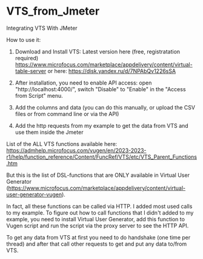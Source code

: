 # VTS_from_Jmeter
Integrating VTS With JMeter

How to use it:
1) Download and Install VTS:
Latest version here (free, registratation required)
https://www.microfocus.com/marketplace/appdelivery/content/virtual-table-server
or here:
https://disk.yandex.ru/d/7NPAbQv1226sSA

2) After installation, you need to enable API access:
open "http://localhost:4000/", switch "Disable" to "Enable" in the "Access from Script" menu.

3) Add the columns and data (you can do this manually, or upload the CSV files or from command line or via the API)

4) Add the http requests from my example to get the data from VTS and use them inside the Jmeter

List of the ALL VTS functions available here:
https://admhelp.microfocus.com/vugen/en/2023-2023-r1/help/function_reference/Content/FuncRef/VTS/etc/VTS_Parent_Functions.htm

But this is the list of DSL-functions that are ONLY available in Virtual User Generator 
(https://www.microfocus.com/marketplace/appdelivery/content/virtual-user-generator-vugen).

In fact, all these functions can be called via HTTP. I added most used calls to my example.
To figure out how to call functions that I didn't added to my example, you need to install Virtual User Generator, add this function to Vugen script and run the script via the proxy server to see the HTTP API.

To get any data from VTS at first you need to do handshake (one time per thread) and after that call other requests to get and put any data to/from VTS. 
